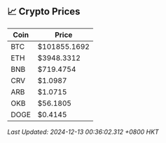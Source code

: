 ## 📈 Crypto Prices

| Coin | Price |
| ---- | ----- |
| BTC | $101855.1692 |
| ETH | $3948.3312 |
| BNB | $719.4754 |
| CRV | $1.0987 |
| ARB | $1.0715 |
| OKB | $56.1805 |
| DOGE | $0.4145 |

_Last Updated: 2024-12-13 00:36:02.312 +0800 HKT_